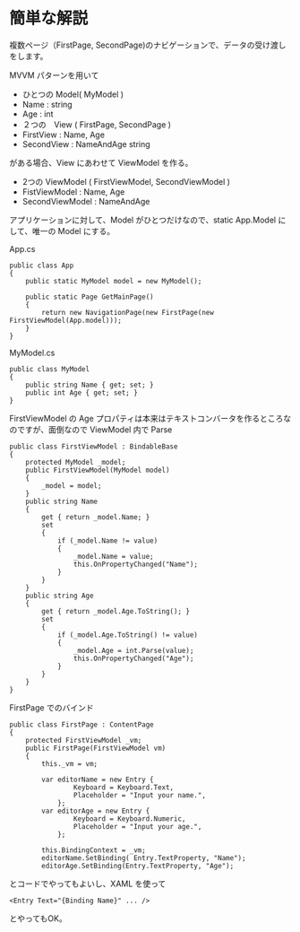 簡単な解説
==========

複数ページ（FirstPage, SecondPage)のナビゲーションで、データの受け渡しをします。

MVVM パターンを用いて
- ひとつの Model( MyModel )
 - Name : string 
 - Age  : int
- ２つの　View ( FirstPage, SecondPage )
 - FirstView : Name, Age
 - SecondView : NameAndAge string 

がある場合、View にあわせて ViewModel を作る。

- 2つの ViewModel ( FirstViewModel, SecondViewModel )
 - FistViewModel : Name, Age
 - SecondViewModel : NameAndAge 
 
アプリケーションに対して、Model がひとつだけなので、static App.Model にして、唯一の Model にする。

App.cs
```
public class App
{
    public static MyModel model = new MyModel();

    public static Page GetMainPage()
    {
        return new NavigationPage(new FirstPage(new FirstViewModel(App.model)));
    }
}
```

MyModel.cs

```
public class MyModel 
{
    public string Name { get; set; }
    public int Age { get; set; }
}
```

FirstViewModel の Age プロパティは本来はテキストコンバータを作るところなのですが、面倒なので ViewModel 内で Parse

```
public class FirstViewModel : BindableBase
{
    protected MyModel _model;
    public FirstViewModel(MyModel model)
    {
        _model = model;
    }
    public string Name
    {
        get { return _model.Name; }
        set
        {
            if (_model.Name != value)
            {
                _model.Name = value;
                this.OnPropertyChanged("Name");
            }
        }
    }
    public string Age
    {
        get { return _model.Age.ToString(); }
        set
        {
            if (_model.Age.ToString() != value)
            {
                _model.Age = int.Parse(value);
                this.OnPropertyChanged("Age");
            }
        }
    }
}
```

FirstPage でのバインド

```
public class FirstPage : ContentPage
{
    protected FirstViewModel _vm;
    public FirstPage(FirstViewModel vm)
    {
        this._vm = vm;

        var editorName = new Entry {
                Keyboard = Keyboard.Text,
                Placeholder = "Input your name.",
            };
        var editorAge = new Entry {  
                Keyboard = Keyboard.Numeric,
                Placeholder = "Input your age.",
            };

        this.BindingContext = _vm;
        editorName.SetBinding( Entry.TextProperty, "Name");
        editorAge.SetBinding(Entry.TextProperty, "Age");
```

とコードでやってもよいし、XAML を使って

```
<Entry Text="{Binding Name}" ... />
```

とやってもOK。


